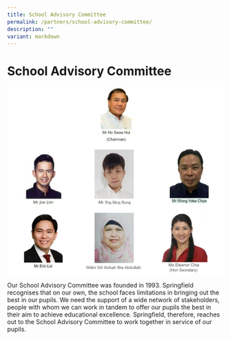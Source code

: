 ```yaml
---
title: School Advisory Committee
permalink: /partners/school-advisory-committee/
description: ""
variant: markdown
---
```

# **School Advisory Committee**

![](/images/SACupdate.png)

Our School Advisory Committee was founded in 1993. Springfield recognises that on our own, the school faces limitations in bringing out the best in our pupils. We need the support of a wide network of stakeholders, people with whom we can work in tandem to offer our pupils the best in their aim to achieve educational excellence. Springfield, therefore, reaches out to the School Advisory Committee to work together in service of our pupils.